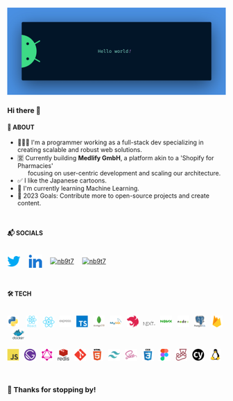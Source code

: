 [![banner](./assets/banner.webp)](https://www.nb9t7.com)

### Hi there 👋

#### 🚀 ABOUT

- 👨🏻‍💻 I'm a programmer working as a full-stack dev specializing in creating scalable and robust web solutions.
- 🈺 Currently building **Medlify GmbH**, a platform akin to a 'Shopify for Pharmacies' <br/>&nbsp;&nbsp;&nbsp;&nbsp;&nbsp;&nbsp;focusing on user-centric development and scaling our architecture.
- ✅ I like the Japanese cartoons.
- 🌱 I'm currently learning Machine Learning.
- 🥅 2023 Goals: Contribute more to open-source projects and create content.

<br/>

#### 📬 SOCIALS

<p align="left">
<br/>
<a href="https://twitter.com/nb9t7" target="blank"><img align="center" src="./assets/twitter.svg" alt="nb9t7" height="30" width="30"/></a>&nbsp;&nbsp;&nbsp;&nbsp;
<a href="https://linkedin.com/in/nb9t7" target="blank"><img align="center" src="./assets/linkedin.svg" alt="nb9t7" height="30" width="30"/></a>&nbsp;&nbsp;&nbsp;&nbsp;
<a href="https://www.nb9t7.com" target="blank"><img align="center" src="https://cdn-icons-png.flaticon.com/512/921/921490.png" alt="nb9t7" height="30" width="30"/></a>&nbsp;&nbsp;&nbsp;&nbsp;
<a href="mailto:neeraj1bh@gmail.com" target="blank"><img align="center" src="https://cdn-icons-png.flaticon.com/512/732/732200.png" alt="nb9t7" height="30" width="30"/></a>&nbsp;&nbsp;&nbsp;&nbsp;
</p>

<br/>

#### 🛠 TECH

<p align="left">
<br/>
 <a href="https://www.python.org" target="_blank" rel="noreferrer"> <img src="./assets/python.svg" alt="python" width="27"></a>
&nbsp;&nbsp; <a href="https://reactjs.org/" target="_blank" rel="noreferrer"> <img src="./assets/react.svg" alt="react" width="27"/></a>&nbsp;&nbsp;
 <a href="https://reactnative.dev/" target="_blank" rel="noreferrer"> <img src="./assets/reactnative.svg" alt="reactnative" width="27"/></a>&nbsp;&nbsp;
 <a href="https://expressjs.com" target="_blank" rel="noreferrer"> <img src="./assets/express.svg" alt="express" width="27"/></a>&nbsp;&nbsp;
 <a href="https://www.typescriptlang.org/" target="_blank" rel="noreferrer"> <img src="./assets/typescript.svg" alt="typescript" width="27"/></a>&nbsp;&nbsp;
 <a href="https://www.mongodb.com/" target="_blank" rel="noreferrer"> <img src="./assets/mongodb.svg" alt="mongodb" width="27"/></a>&nbsp;&nbsp;
 <a href="https://www.mysql.com/" target="_blank" rel="noreferrer"> <img src="./assets/mysql.svg" alt="mysql" width="27"/></a>&nbsp;&nbsp;
 <a href="https://nestjs.com/" target="_blank" rel="noreferrer"> <img src="./assets/nestjs.svg" alt="nestjs" width="27"/></a>&nbsp;&nbsp;
 <a href="https://nextjs.org/" target="_blank" rel="noreferrer"> <img src="./assets/nextjs.svg" alt="nextjs" width="27"/></a>&nbsp;&nbsp;
 <a href="https://www.nginx.com" target="_blank" rel="noreferrer"> <img src="./assets/nginx.svg" alt="nginx" width="27"/></a>&nbsp;&nbsp;
 <a href="https://nodejs.org" target="_blank" rel="noreferrer"> <img src="./assets/nodejs.svg" alt="nodejs" width="27"/></a>&nbsp;&nbsp;
 <a href="https://www.postgresql.org" target="_blank" rel="noreferrer"> <img src="./assets/postgresql.svg" alt="postgresql" width="27"/></a>&nbsp;&nbsp;
 <a href="https://firebase.google.com/" target="_blank" rel="noreferrer"> <img src="./assets/firebase.svg" alt="firebase" width="27"/></a>&nbsp;&nbsp;
 <a href="https://www.docker.com/" target="_blank" rel="noreferrer"> <img src="./assets/docker.svg" alt="docker" width="27"/></a><br/><br/>
 <a href="https://developer.mozilla.org/en-US/docs/Web/JavaScript" target="_blank" rel="noreferrer"> <img src="./assets/javascript.svg" alt="javascript" width="27"/></a>&nbsp;&nbsp;
 <a href="https://www.gatsbyjs.com/" target="_blank" rel="noreferrer"> <img src="./assets/gatsby.svg" alt="gatsby" width="27"/></a>&nbsp;&nbsp;
 <a href="https://graphql.org" target="_blank" rel="noreferrer"> <img src="./assets/graphql.svg" alt="graphql" width="27"/></a>&nbsp;&nbsp;
 <a href="https://redis.io" target="_blank" rel="noreferrer"> <img src="./assets/redis.svg" alt="redis" width="27"/></a>&nbsp;&nbsp;
 <a href="https://git-scm.com/" target="_blank" rel="noreferrer"> <img src="./assets/git.svg" alt="git" width="27"/></a>&nbsp;&nbsp;
 <a href="https://www.w3.org/html/" target="_blank" rel="noreferrer"> <img src="./assets/html5.svg" alt="html5" width="27"/></a>&nbsp;&nbsp;
 <a href="https://tailwindcss.com/" target="_blank" rel="noreferrer"> <img src="./assets/tailwind.svg" alt="tailwind" width="27"/></a>&nbsp;&nbsp;
 <a href="https://sass-lang.com" target="_blank" rel="noreferrer"> <img src="./assets/sass.svg" alt="sass" width="27"/></a>&nbsp;&nbsp;
 <a href="https://www.w3schools.com/css/" target="_blank" rel="noreferrer"> <img src="./assets/css3.svg" alt="css3" width="27"/></a>&nbsp;&nbsp;
 <a href="https://www.figma.com/" target="_blank" rel="noreferrer"> <img src="./assets/figma.svg" alt="figma" width="27"/></a>&nbsp;&nbsp;
 <a href="https://jestjs.io" target="_blank" rel="noreferrer"> <img src="./assets/jest.svg" alt="jest" width="27"/></a>&nbsp;&nbsp;
 <a href="https://www.cypress.io" target="_blank" rel="noreferrer"> <img src="./assets/cypress.svg" alt="cypress" width="27"/></a>&nbsp;&nbsp;
 <a href="https://www.linux.org/" target="_blank" rel="noreferrer"> <img src="./assets/linux.svg" alt="linux" width="27"/></a>&nbsp;&nbsp;
</p>

<br/>

 <!-- <details>
  <summary><h4>⚡ STATS</h4></summary>

| <a href="https://github.com/neeraj1bh"><img align="center" src="https://github-readme-stats.vercel.app/api?username=neeraj1bh&show_icons=true&include_all_commits=true&theme=radical&hide_border=true" alt="Neeraj's GitHub stats" /></a> | <a href="https://github.com/neeraj1bh"><img align="center" src="https://github-readme-stats.vercel.app/api/top-langs/?username=neeraj1bh&layout=compact&theme=radical&hide_border=true" /></a> |
| ----------------------------------------------------------------------------------------------------------------------------------------------------------------------------------------------------------------------------------------- | ---------------------------------------------------------------------------------------------------------------------------------------------------------------------------------------------- |

</details>

<br/>

![Visitor Count](https://profile-counter.glitch.me/{neeraj1bh}/count.svg) -->

<!-- <br/> -->

### 🙏 Thanks for stopping by!
